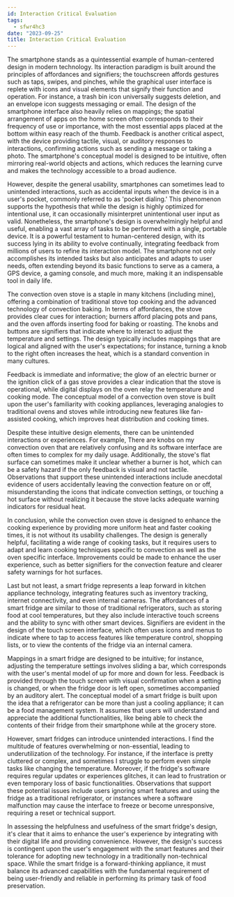 ```yaml
---
id: Interaction Critical Evaluation
tags:
  - sfwr4hc3
date: "2023-09-25"
title: Interaction Critical Evaluation
---
```


The smartphone stands as a quintessential example of human-centered design in modern technology. Its interaction paradigm is built around the principles of affordances and signifiers; the touchscreen affords gestures such as taps, swipes, and pinches, while the graphical user interface is replete with icons and visual elements that signify their function and operation. For instance, a trash bin icon universally suggests deletion, and an envelope icon suggests messaging or email. The design of the smartphone interface also heavily relies on mappings; the spatial arrangement of apps on the home screen often corresponds to their frequency of use or importance, with the most essential apps placed at the bottom within easy reach of the thumb. Feedback is another critical aspect, with the device providing tactile, visual, or auditory responses to interactions, confirming actions such as sending a message or taking a photo. The smartphone's conceptual model is designed to be intuitive, often mirroring real-world objects and actions, which reduces the learning curve and makes the technology accessible to a broad audience.

However, despite the general usability, smartphones can sometimes lead to unintended interactions, such as accidental inputs when the device is in a user's pocket, commonly referred to as 'pocket dialing.' This phenomenon supports the hypothesis that while the design is highly optimized for intentional use, it can occasionally misinterpret unintentional user input as valid. Nonetheless, the smartphone's design is overwhelmingly helpful and useful, enabling a vast array of tasks to be performed with a single, portable device. It is a powerful testament to human-centered design, with its success lying in its ability to evolve continually, integrating feedback from millions of users to refine its interaction model. The smartphone not only accomplishes its intended tasks but also anticipates and adapts to user needs, often extending beyond its basic functions to serve as a camera, a GPS device, a gaming console, and much more, making it an indispensable tool in daily life.

The convection oven stove is a staple in many kitchens (including mine), offering a combination of traditional stove top cooking and the advanced technology of convection baking. In terms of affordances, the stove provides clear cues for interaction; burners afford placing pots and pans, and the oven affords inserting food for baking or roasting. The knobs and buttons are signifiers that indicate where to interact to adjust the temperature and settings. The design typically includes mappings that are logical and aligned with the user's expectations; for instance, turning a knob to the right often increases the heat, which is a standard convention in many cultures.

Feedback is immediate and informative; the glow of an electric burner or the ignition click of a gas stove provides a clear indication that the stove is operational, while digital displays on the oven relay the temperature and cooking mode. The conceptual model of a convection oven stove is built upon the user's familiarity with cooking appliances, leveraging analogies to traditional ovens and stoves while introducing new features like fan-assisted cooking, which improves heat distribution and cooking times.

Despite these intuitive design elements, there can be unintended interactions or experiences. For example, There are knobs on my convection oven that are relatively confusing and its software interface are often times to complex for my daily usage. Additionally, the stove's flat surface can sometimes make it unclear whether a burner is hot, which can be a safety hazard if the only feedback is visual and not tactile. Observations that support these unintended interactions include anecdotal evidence of users accidentally leaving the convection feature on or off, misunderstanding the icons that indicate convection settings, or touching a hot surface without realizing it because the stove lacks adequate warning indicators for residual heat.

In conclusion, while the convection oven stove is designed to enhance the cooking experience by providing more uniform heat and faster cooking times, it is not without its usability challenges. The design is generally helpful, facilitating a wide range of cooking tasks, but it requires users to adapt and learn cooking techniques specific to convection as well as the oven specific interface. Improvements could be made to enhance the user experience, such as better signifiers for the convection feature and clearer safety warnings for hot surfaces.

Last but not least, a smart fridge represents a leap forward in kitchen appliance technology, integrating features such as inventory tracking, internet connectivity, and even internal cameras. The affordances of a smart fridge are similar to those of traditional refrigerators, such as storing food at cool temperatures, but they also include interactive touch screens and the ability to sync with other smart devices. Signifiers are evident in the design of the touch screen interface, which often uses icons and menus to indicate where to tap to access features like temperature control, shopping lists, or to view the contents of the fridge via an internal camera.

Mappings in a smart fridge are designed to be intuitive; for instance, adjusting the temperature settings involves sliding a bar, which corresponds with the user's mental model of up for more and down for less. Feedback is provided through the touch screen with visual confirmation when a setting is changed, or when the fridge door is left open, sometimes accompanied by an auditory alert. The conceptual model of a smart fridge is built upon the idea that a refrigerator can be more than just a cooling appliance; it can be a food management system. It assumes that users will understand and appreciate the additional functionalities, like being able to check the contents of their fridge from their smartphone while at the grocery store.

However, smart fridges can introduce unintended interactions. I find the multitude of features overwhelming or non-essential, leading to underutilization of the technology. For instance, if the interface is pretty cluttered or complex, and sometimes I struggle to perform even simple tasks like changing the temperature. Moreover, if the fridge's software requires regular updates or experiences glitches, it can lead to frustration or even temporary loss of basic functionalities. Observations that support these potential issues include users ignoring smart features and using the fridge as a traditional refrigerator, or instances where a software malfunction may cause the interface to freeze or become unresponsive, requiring a reset or technical support.

In assessing the helpfulness and usefulness of the smart fridge's design, it's clear that it aims to enhance the user's experience by integrating with their digital life and providing convenience. However, the design's success is contingent upon the user's engagement with the smart features and their tolerance for adopting new technology in a traditionally non-technical space. While the smart fridge is a forward-thinking appliance, it must balance its advanced capabilities with the fundamental requirement of being user-friendly and reliable in performing its primary task of food preservation.
